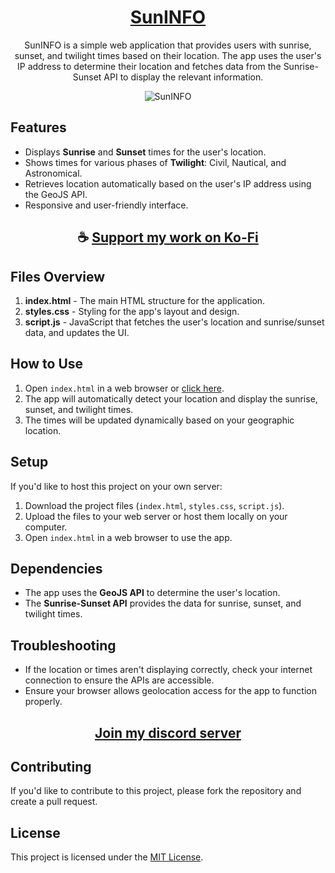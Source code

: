 <div align="center">

# [SunINFO](https://thatsinewave.github.io/SunINFO)

SunINFO is a simple web application that provides users with sunrise, sunset, and twilight times based on their location. The app uses the user's IP address to determine their location and fetches data from the Sunrise-Sunset API to display the relevant information.

![SunINFO](https://github.com/user-attachments/assets/8540dbcf-9269-4e19-8762-dbfaf0602976)

</div>

## Features
- Displays **Sunrise** and **Sunset** times for the user's location.
- Shows times for various phases of **Twilight**: Civil, Nautical, and Astronomical.
- Retrieves location automatically based on the user's IP address using the GeoJS API.
- Responsive and user-friendly interface.

<div align="center">

## ☕ [Support my work on Ko-Fi](https://ko-fi.com/thatsinewave)

</div>

## Files Overview
1. **index.html** - The main HTML structure for the application.
2. **styles.css** - Styling for the app's layout and design.
3. **script.js** - JavaScript that fetches the user's location and sunrise/sunset data, and updates the UI.

## How to Use
1. Open `index.html` in a web browser or [click here](https://thatsinewave.github.io/SunINFO).
2. The app will automatically detect your location and display the sunrise, sunset, and twilight times.
3. The times will be updated dynamically based on your geographic location.

## Setup
If you'd like to host this project on your own server:
1. Download the project files (`index.html`, `styles.css`, `script.js`).
2. Upload the files to your web server or host them locally on your computer.
3. Open `index.html` in a web browser to use the app.

## Dependencies
- The app uses the **GeoJS API** to determine the user's location.
- The **Sunrise-Sunset API** provides the data for sunrise, sunset, and twilight times.

## Troubleshooting
- If the location or times aren't displaying correctly, check your internet connection to ensure the APIs are accessible.
- Ensure your browser allows geolocation access for the app to function properly.

<div align="center">

## [Join my discord server](https://discord.gg/2nHHHBWNDw)

</div>

## Contributing

If you'd like to contribute to this project, please fork the repository and create a pull request.

## License

This project is licensed under the [MIT License](LICENSE).
